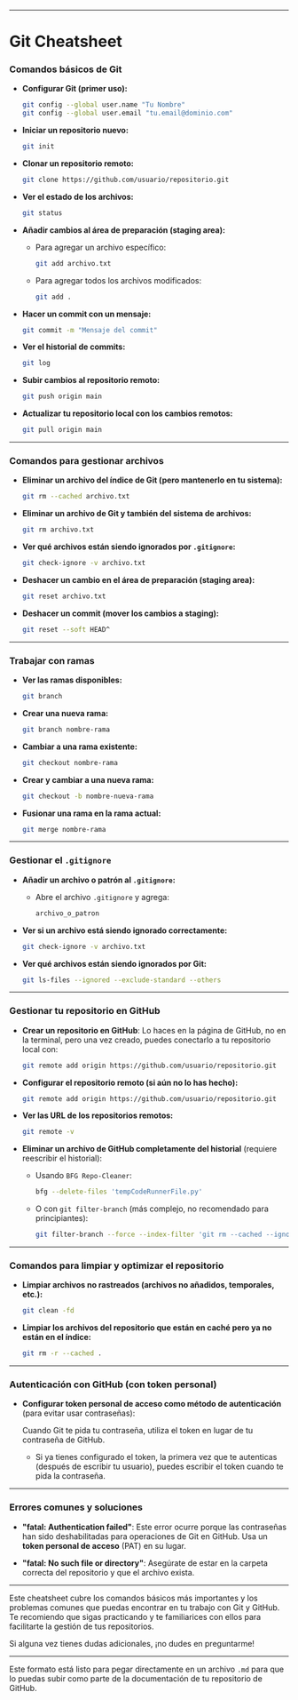 

---
# Git Cheatsheet

### **Comandos básicos de Git**

- **Configurar Git (primer uso):**
  ```bash
  git config --global user.name "Tu Nombre"
  git config --global user.email "tu.email@dominio.com"
  ```

- **Iniciar un repositorio nuevo:**
  ```bash
  git init
  ```

- **Clonar un repositorio remoto:**
  ```bash
  git clone https://github.com/usuario/repositorio.git
  ```

- **Ver el estado de los archivos:**
  ```bash
  git status
  ```

- **Añadir cambios al área de preparación (staging area):**
  - Para agregar un archivo específico:
    ```bash
    git add archivo.txt
    ```
  - Para agregar todos los archivos modificados:
    ```bash
    git add .
    ```

- **Hacer un commit con un mensaje:**
  ```bash
  git commit -m "Mensaje del commit"
  ```

- **Ver el historial de commits:**
  ```bash
  git log
  ```

- **Subir cambios al repositorio remoto:**
  ```bash
  git push origin main
  ```

- **Actualizar tu repositorio local con los cambios remotos:**
  ```bash
  git pull origin main
  ```

---

### **Comandos para gestionar archivos**

- **Eliminar un archivo del índice de Git (pero mantenerlo en tu sistema):**
  ```bash
  git rm --cached archivo.txt
  ```

- **Eliminar un archivo de Git y también del sistema de archivos:**
  ```bash
  git rm archivo.txt
  ```

- **Ver qué archivos están siendo ignorados por `.gitignore`:**
  ```bash
  git check-ignore -v archivo.txt
  ```

- **Deshacer un cambio en el área de preparación (staging area):**
  ```bash
  git reset archivo.txt
  ```

- **Deshacer un commit (mover los cambios a staging):**
  ```bash
  git reset --soft HEAD^
  ```

---

### **Trabajar con ramas**

- **Ver las ramas disponibles:**
  ```bash
  git branch
  ```

- **Crear una nueva rama:**
  ```bash
  git branch nombre-rama
  ```

- **Cambiar a una rama existente:**
  ```bash
  git checkout nombre-rama
  ```

- **Crear y cambiar a una nueva rama:**
  ```bash
  git checkout -b nombre-nueva-rama
  ```

- **Fusionar una rama en la rama actual:**
  ```bash
  git merge nombre-rama
  ```

---

### **Gestionar el `.gitignore`**

- **Añadir un archivo o patrón al `.gitignore`:**
  - Abre el archivo `.gitignore` y agrega:
    ```txt
    archivo_o_patron
    ```

- **Ver si un archivo está siendo ignorado correctamente:**
  ```bash
  git check-ignore -v archivo.txt
  ```

- **Ver qué archivos están siendo ignorados por Git:**
  ```bash
  git ls-files --ignored --exclude-standard --others
  ```

---

### **Gestionar tu repositorio en GitHub**

- **Crear un repositorio en GitHub**: Lo haces en la página de GitHub, no en la terminal, pero una vez creado, puedes conectarlo a tu repositorio local con:
  ```bash
  git remote add origin https://github.com/usuario/repositorio.git
  ```

- **Configurar el repositorio remoto (si aún no lo has hecho):**
  ```bash
  git remote add origin https://github.com/usuario/repositorio.git
  ```

- **Ver las URL de los repositorios remotos:**
  ```bash
  git remote -v
  ```

- **Eliminar un archivo de GitHub completamente del historial** (requiere reescribir el historial):
  - Usando `BFG Repo-Cleaner`:
    ```bash
    bfg --delete-files 'tempCodeRunnerFile.py'
    ```
  - O con `git filter-branch` (más complejo, no recomendado para principiantes):
    ```bash
    git filter-branch --force --index-filter 'git rm --cached --ignore-unmatch tempCodeRunnerFile.py' --prune-empty --tag-name-filter cat -- --all
    ```

---

### **Comandos para limpiar y optimizar el repositorio**

- **Limpiar archivos no rastreados (archivos no añadidos, temporales, etc.):**
  ```bash
  git clean -fd
  ```

- **Limpiar los archivos del repositorio que están en caché pero ya no están en el índice:**
  ```bash
  git rm -r --cached .
  ```

---

### **Autenticación con GitHub (con token personal)**

- **Configurar token personal de acceso como método de autenticación** (para evitar usar contraseñas):

  Cuando Git te pida tu contraseña, utiliza el token en lugar de tu contraseña de GitHub.

  - Si ya tienes configurado el token, la primera vez que te autenticas (después de escribir tu usuario), puedes escribir el token cuando te pida la contraseña.

---

### **Errores comunes y soluciones**

- **"fatal: Authentication failed"**: Este error ocurre porque las contraseñas han sido deshabilitadas para operaciones de Git en GitHub. Usa un **token personal de acceso** (PAT) en su lugar.

- **"fatal: No such file or directory"**: Asegúrate de estar en la carpeta correcta del repositorio y que el archivo exista.

---

Este cheatsheet cubre los comandos básicos más importantes y los problemas comunes que puedas encontrar en tu trabajo con Git y GitHub. Te recomiendo que sigas practicando y te familiarices con ellos para facilitarte la gestión de tus repositorios.

Si alguna vez tienes dudas adicionales, ¡no dudes en preguntarme!

--- 

Este formato está listo para pegar directamente en un archivo `.md` para que lo puedas subir como parte de la documentación de tu repositorio de GitHub.
